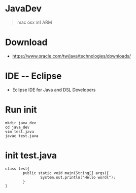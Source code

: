 # JavaDev
> mac osx m1 ARM

# Download
- https://www.oracle.com/tw/java/technologies/downloads/

# IDE -- Eclipse
- Eclipse IDE for Java and DSL Developers

# Run init
```
mkdir java_dev
cd java_dev
vim test.java
javac test.java
```

# init test.java
```
class test{
		public static void main(String[] args){
				System.out.println("Hello wordl");
		}
}
```
